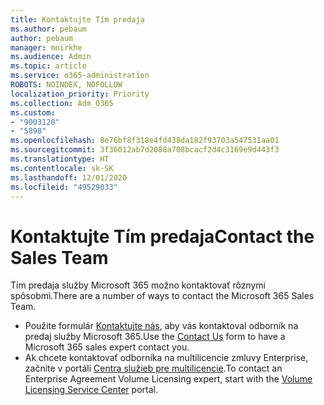 ```yaml
---
title: Kontaktujte Tím predaja
ms.author: pebaum
author: pebaum
manager: mnirkhe
ms.audience: Admin
ms.topic: article
ms.service: o365-administration
ROBOTS: NOINDEX, NOFOLLOW
localization_priority: Priority
ms.collection: Adm_O365
ms.custom:
- "9003120"
- "5898"
ms.openlocfilehash: 8e76bf8f318e4fd438da182f93703a547531aa01
ms.sourcegitcommit: 3f36012ab7d2088a708bcacf2d4c3169e9d443f3
ms.translationtype: HT
ms.contentlocale: sk-SK
ms.lasthandoff: 12/01/2020
ms.locfileid: "49529033"
---
```

# <a name="contact-the-sales-team"></a><span data-ttu-id="7c6c1-102">Kontaktujte Tím predaja</span><span class="sxs-lookup"><span data-stu-id="7c6c1-102">Contact the Sales Team</span></span>

<span data-ttu-id="7c6c1-103">Tím predaja služby Microsoft 365 možno kontaktovať rôznymi spôsobmi.</span><span class="sxs-lookup"><span data-stu-id="7c6c1-103">There are a number of ways to contact the Microsoft 365 Sales Team.</span></span>

- <span data-ttu-id="7c6c1-104">Použite formulár [Kontaktujte nás](https://go.microsoft.com/fwlink/p/?LinkId=518644&clcid=0x0409), aby vás kontaktoval odborník na predaj služby Microsoft 365.</span><span class="sxs-lookup"><span data-stu-id="7c6c1-104">Use the  [Contact Us](https://go.microsoft.com/fwlink/p/?LinkId=518644&clcid=0x0409)  form to have a Microsoft 365 sales expert contact you.</span></span>
- <span data-ttu-id="7c6c1-105">Ak chcete kontaktovať odborníka na multilicencie zmluvy Enterprise, začnite v portáli [Centra služieb pre multilicencie](https://go.microsoft.com/fwlink/p/?LinkId=329762).</span><span class="sxs-lookup"><span data-stu-id="7c6c1-105">To contact an Enterprise Agreement Volume Licensing expert, start with the  [Volume Licensing Service Center](https://go.microsoft.com/fwlink/p/?LinkId=329762) portal.</span></span>
